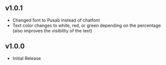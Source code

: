 ## v1.0.1
- Changed font to Pusab instead of chatfont
- Text color changes to white, red, or green depending on the percentage (also improves the visibility of the text)
## v1.0.0
- Initial Release
